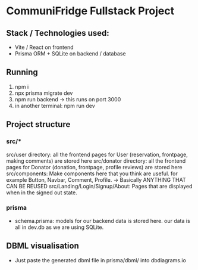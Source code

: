 # CommuniFridge Fullstack Project
## Stack / Technologies used:
* Vite / React on frontend 
* Prisma ORM + SQLite on backend / database
## Running
1. npm i
2. npx prisma migrate dev
3. npm run backend -> this runs on port 3000
4. in another terminal: npm run dev

## Project structure
### src/*
src/user directory: all the frontend pages for User (reservation, frontpage, making comments) are stored here
src/donator directory: all the frontend pages for Donator (donation, frontpage, profile reviews) are stored here
src/components: Make components here that you think are useful. for example Button, Navbar, Comment, Profile. -> Basically ANYTHING THAT CAN BE REUSED
src/Landing/Login/Signup/About: Pages that are displayed when in the signed out state.

### prisma
* schema.prisma: models for our backend data is stored here. our data is all in dev.db as we are using SQLite.

## DBML visualisation
* Just paste the generated dbml file in prisma/dbml/ into dbdiagrams.io